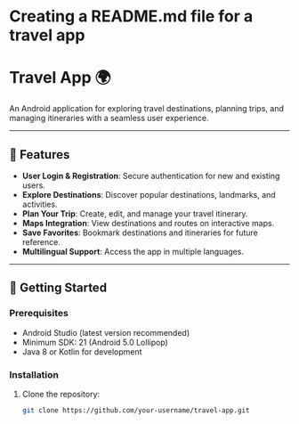 # Creating a README.md file for a travel app

# Travel App 🌍

An Android application for exploring travel destinations, planning trips, and managing itineraries with a seamless user experience.

---

## 📱 Features

- **User Login & Registration**: Secure authentication for new and existing users.
- **Explore Destinations**: Discover popular destinations, landmarks, and activities.
- **Plan Your Trip**: Create, edit, and manage your travel itinerary.
- **Maps Integration**: View destinations and routes on interactive maps.
- **Save Favorites**: Bookmark destinations and itineraries for future reference.
- **Multilingual Support**: Access the app in multiple languages.

---

## 🚀 Getting Started

### Prerequisites
- Android Studio (latest version recommended)
- Minimum SDK: 21 (Android 5.0 Lollipop)
- Java 8 or Kotlin for development

### Installation
1. Clone the repository:
   ```bash
   git clone https://github.com/your-username/travel-app.git
